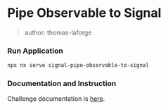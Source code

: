 # Pipe Observable to Signal

> author: thomas-laforge

### Run Application

```bash
npx nx serve signal-pipe-observable-to-signal
```

### Documentation and Instruction

Challenge documentation is [here](https://angular-challenges.vercel.app/challenges/signal/54-pipe-observable-to-signal/).
